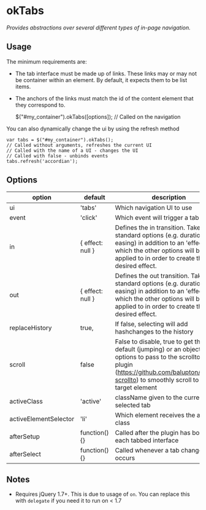 # okTabs

*Provides abstractions over several different types of in-page navigation.*

## Usage

The minimum requirements are:

* The tab interface must be made up of links. These links may or may not be container within an element. By default, it expects them to be list items.
* The anchors of the links must match the id of the content element that they correspond to. 

    $("#my_container").okTabs([options]); // Called on the navigation

You can also dynamically change the ui by using the refresh method


    var tabs = $("#my_container").okTabs();
    // Called without arguments, refreshes the current UI
    // Called with the name of a UI - changes the UI 
    // Called with false - unbinds events
    tabs.refresh('accordian');


## Options

option                | default                | description
--------------------- | ---------------------- | -------------
ui                    | 'tabs'                 | Which navigation UI to use
event                 | 'click'                | Which event will trigger a tab change
in                    | { effect: null }       | Defines the in transition. Takes standard options (e.g. duration, easing) in addition to an 'effect' which the other options will be applied to in order to create the desired effect.
out                   | { effect: null }       | Defines the out transition. Takes standard options (e.g. duration, easing) in addition to an 'effect' which the other options will be applied to in order to create the desired effect.
replaceHistory        | true,                  | If false, selecting will add hashchanges to the history
scroll                | false                  | False to disable, true to get the default (jumping) or an object of options to pass to the scrollto plugin plugin (https://github.com/balupton/jquery-scrollto) to smoothly scroll to the target element
activeClass           | 'active'               | className given to the currently selected tab
activeElementSelector | 'li'                   | Which element receives the active class
afterSetup            | function(){}           | Called after the plugin has bound to each tabbed interface
afterSelect           | function(){}           | Called whenever a tab change occurs

## Notes

* Requires jQuery 1.7+. This is due to usage of `on`. You can replace this with `delegate` if you need it to run on < 1.7
